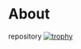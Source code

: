 # About
repository
[![trophy](https://github-profile-trophy.vercel.app/?username=ryo-ma&theme=onedark&rank=SSS)](https://github.com/MafiaBoys)
